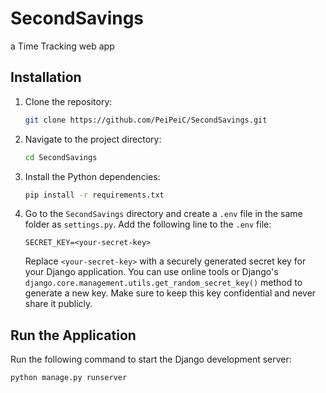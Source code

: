 # SecondSavings
a Time Tracking web app 

## Installation

1. Clone the repository:

   ```bash
   git clone https://github.com/PeiPeiC/SecondSavings.git
   ```

2. Navigate to the project directory:

   ```bash
   cd SecondSavings
   ```

3. Install the Python dependencies:

   ```bash
   pip install -r requirements.txt
   ```

4. Go to the `SecondSavings` directory and create a `.env` file in the same folder as `settings.py`. Add the following line to the `.env` file:

   ```dotenv
   SECRET_KEY=<your-secret-key>
   ```

   Replace `<your-secret-key>` with a securely generated secret key for your Django application. You can use online tools or Django's `django.core.management.utils.get_random_secret_key()` method to generate a new key. Make sure to keep this key confidential and never share it publicly.


## Run the Application

Run the following command to start the Django development server:

```bash
python manage.py runserver
```